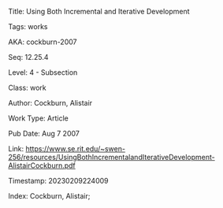 Title:  Using Both Incremental and Iterative Development

Tags:   works

AKA:    cockburn-2007

Seq:    12.25.4

Level:  4 - Subsection

Class:  work

Author: Cockburn, Alistair

Work Type: Article

Pub Date: Aug 7 2007

Link:   https://www.se.rit.edu/~swen-256/resources/UsingBothIncrementalandIterativeDevelopment-AlistairCockburn.pdf

Timestamp: 20230209224009

Index:  Cockburn, Alistair; 
